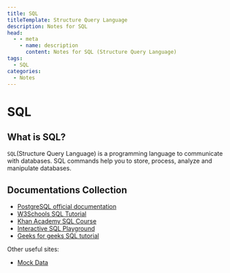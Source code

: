 ```yaml
---
title: SQL
titleTemplate: Structure Query Language
description: Notes for SQL
head:
  - - meta
    - name: description
      content: Notes for SQL (Structure Query Language)
tags:
  - SQL
categories:
  - Notes
---
```


# SQL <Badge type="tip" text="SQL" /><Badge type="warning" text="Notes" />

## What is SQL?

`SQL`(Structure Query Language) is a programming language to communicate with
databases. SQL commands help you to store, process, analyze and manipulate
databases.

## Documentations Collection

- [PostgreSQL official documentation](https://www.postgresql.org/docs/current/index.html)
- [W3Schools SQL Tutorial](https://www.w3schools.com/sql/)
- [Khan Academy SQL Course](https://www.khanacademy.org/computing/computer-programming/sql)
- [Interactive SQL Playground](https://www.sqlzoo.net/)
- [Geeks for geeks SQL tutorial](https://www.geeksforgeeks.org/sql-tutorial/)

Other useful sites:

- [Mock Data](https://www.mockaroo.com/)
